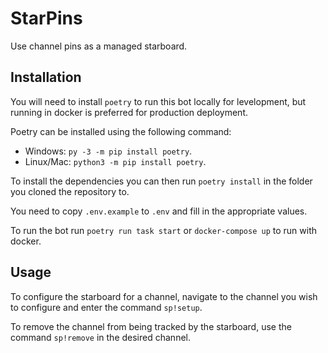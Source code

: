 # StarPins

Use channel pins as a managed starboard.

## Installation

You will need to install `poetry` to run this bot locally for levelopment, but running in docker is preferred for production deployment.

Poetry can be installed using the following command:

- Windows: `py -3 -m pip install poetry`.
- Linux/Mac: `python3 -m pip install poetry`.

To install the dependencies you can then run `poetry install` in the folder you cloned the repository to.

You need to copy `.env.example` to `.env` and fill in the appropriate values.

To run the bot run `poetry run task start` or `docker-compose up` to run with docker.

## Usage

To configure the starboard for a channel, navigate to the channel you wish to configure and enter the command 
`sp!setup`.

To remove the channel from being tracked by the starboard, use the command `sp!remove` in the desired channel.